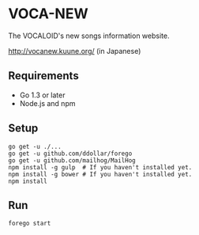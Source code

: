 # VOCA-NEW

The VOCALOID's new songs information website.

http://vocanew.kuune.org/ (in Japanese)

## Requirements

* Go 1.3 or later
* Node.js and npm

## Setup

    go get -u ./...
    go get -u github.com/ddollar/forego
    go get -u github.com/mailhog/MailHog
    npm install -g gulp  # If you haven't installed yet.
    npm install -g bower # If you haven't installed yet.
    npm install

## Run

    forego start
